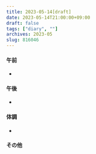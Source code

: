 ```yaml
---
title: 2023-05-14[draft]
date: 2023-05-14T21:00:00+09:00
draft: false
tags: ["diary", ""]
archives: 2023-05
slug: 816046
---
```

#### 午前
- 
#### 午後
- 
#### 体調
- 
#### その他